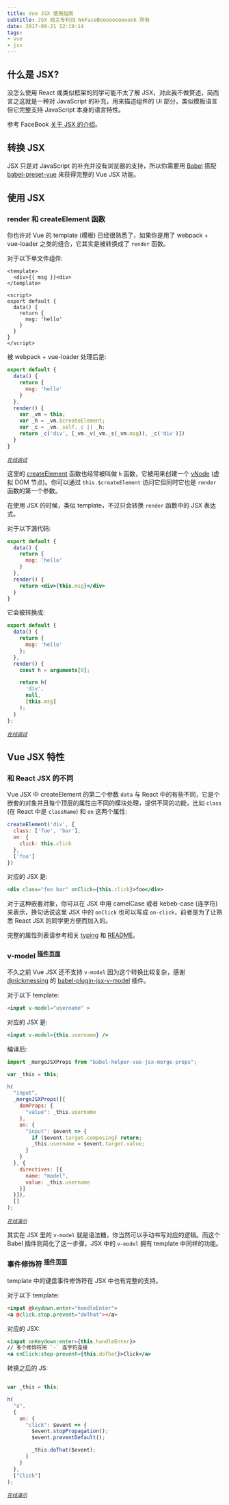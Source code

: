 ```yaml
---
title: Vue JSX 使用指南
subtitle: JSX 相关专利归 NoFaceBoooooooooook 所有
date: 2017-09-21 12:19:14
tags:
- vue
- jsx
---
```


## 什么是 JSX?

没怎么使用 React 或类似框架的同学可能不太了解 JSX，对此我不做赘述，简而言之这就是一种对 JavaScript 的补充，用来描述组件的 UI 部分，类似模板语言但它完整支持 JavaScript 本身的语言特性。

参考 FaceBook [关于 JSX 的介绍](https://facebook.github.io/react/docs/introducing-jsx.html)。

## 转换 JSX

JSX 只是对 JavaScript 的补充并没有浏览器的支持，所以你需要用 [Babel](http://babeljs.io/) 搭配 [babel-preset-vue](https://github.com/vuejs/babel-preset-vue) 来获得完整的 Vue JSX 功能。

## 使用 JSX

### render 和 createElement 函数

你也许对 Vue 的 template (模板) 已经很熟悉了，如果你是用了 webpack + vue-loader 之类的组合，它其实是被转换成了 `render` 函数。

对于以下单文件组件:

```vue
<template>
  <div>{{ msg }}<div>
</template>

<script>
export default {
  data() {
    return {
      msg: 'hello'
    }
  }
}
</script>
```

被 webpack + vue-loader 处理后是:

```js
export default {
  data() {
    return {
      msg: 'hello'
    }
  },
  render() {
    var _vm = this;
    var _h = _vm.$createElement;
    var _c = _vm._self._c || _h;
    return _c('div', [_vm._v(_vm._s(_vm.msg)), _c('div')])
  }
}
```

<small>*[在线调试](https://jsx.egoist.moe/gist/8a264502933118ee7afe811139bb52f6)*</small>

这里的 [createElement](https://vuejs.org/v2/guide/render-function.html#createElement-Arguments) 函数也经常被叫做 `h` 函数，它被用来创建一个 [vNode](https://github.com/vuejs/vue/blob/dev/src/core/vdom/vnode.js) (虚拟 DOM 节点)。你可以通过 `this.$createElement` 访问它但同时它也是 `render` 函数的第一个参数。

在使用 JSX 的时候，类似 template，不过只会转换 `render` 函数中的 JSX 表达式。

对于以下源代码:

```jsx
export default {
  data() {
    return {
      msg: 'hello'
    }
  },
  render() {
    return <div>{this.msg}</div>
  }
}
```

它会被转换成:

```js
export default {
  data() {
    return {
      msg: 'hello'
    };
  },
  render() {
    const h = arguments[0];

    return h(
      'div',
      null,
      [this.msg]
    );
  }
};
```

<small>*[在线调试](https://jsx.egoist.moe/gist/a2bda79dfa96053bc9bb5e743988796e)*</small>

## Vue JSX 特性

### 和 React JSX 的不同

Vue JSX 中 createElement 的第二个参数 `data` 与 React 中的有些不同，它是个嵌套的对象并且每个顶层的属性由不同的模块处理，提供不同的功能，比如 `class` (在 React 中是 `className`) 和 `on` 这两个属性:

```js
createElement('div', {
  class: ['foo', 'bar'],
  on: {
    click: this.click
  },
  ['foo']
})
```

对应的 JSX 是:

```jsx
<div class="foo bar" onClick={this.click}>foo</div>
```

对于这种嵌套对象，你可以在 JSX 中用 camelCase 或者 kebeb-case (连字符) 来表示，换句话说这里 JSX 中的 `onClick` 也可以写成 `on-click`，前者是为了让熟悉 React JSX 的同学更方便而加入的。

完整的属性列表请参考相关 [typing](https://github.com/vuejs/vue/blob/2deda3d4328eb7aea0adb0eaf01d68537ed0e0af/types/vnode.d.ts#L36-L60) 和 [README](https://github.com/vuejs/babel-plugin-transform-vue-jsx#difference-from-react-jsx)。

### v-model <sup>[插件页面](https://github.com/nickmessing/babel-plugin-jsx-v-model)</sup>

不久之前 Vue JSX 还不支持 `v-model` 因为这个转换比较复杂，感谢 [@nickmessing](https://github.com/nickmessing) 的 [babel-plugin-jsx-v-model](https://github.com/nickmessing/babel-plugin-jsx-v-model) 插件。

对于以下 template:

```html
<input v-model="username" >
```

对应的 JSX 是:

```jsx
<input v-model={this.username} />
```

编译后:

```js
import _mergeJSXProps from "babel-helper-vue-jsx-merge-props";

var _this = this;

h(
  "input",
  _mergeJSXProps([{
    domProps: {
      "value": _this.username
    },
    on: {
      "input": $event => {
        if ($event.target.composing) return;
        _this.username = $event.target.value;
      }
    }
  }, {
    directives: [{
      name: "model",
      value: _this.username
    }]
  }]),
  []
);
```

<small>*[在线演示](https://jsx.egoist.moe/gist/7de4ca46ae8eb69dbd861e23c4603f64)*</small>

其实在 JSX 里的 `v-model` 就是语法糖，你当然可以手动书写对应的逻辑。而这个 Babel 插件则简化了这一步骤。JSX 中的 `v-model` 拥有 template 中同样的功能。

### 事件修饰符 <sup>[插件页面](https://github.com/nickmessing/babel-plugin-jsx-event-modifiers)</sup>

template 中的键盘事件修饰符在 JSX 中也有完整的支持。

对于以下 template:

```html
<input @keydown.enter="handleEnter">
<a @click.stop.prevent="doThat"></a>
```

对应的 JSX:

```jsx
<input onKeydown:enter={this.handleEnter}>
// 多个修饰符用 `-` 连字符连接
<a onClick:stop-prevent={this.doThat}>Click</a>
```

转换之后的 JS:

```js

var _this = this;

h(
  "a",
  {
    on: {
      "click": $event => {
        $event.stopPropagation();
        $event.preventDefault();

        _this.doThat($event);
      }
    }
  },
  ["Click"]
);
```

<small>*[在线演示](https://jsx.egoist.moe/gist/8b99c95854d389df4772e4b677966403)*</small>
